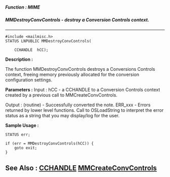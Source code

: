 ##### Function : MIME
##### MMDestroyConvControls - destroy a Conversion Controls context.
---
```
#include <mailmisc.h>
STATUS LNPUBLIC MMDestroyConvControls(

	CCHANDLE  hCC);
```
**Description :**

The function MMDestroyConvControls destroys a Conversions Controls context, 
freeing memory previously allocated for the conversion configuration settings.


**Parameters :**
Input :
hCC  -  a CCHANDLE to a Conversion Controls context created by a previous call to MMCreateConvControls.

Output :
(routine)  -  Successfully converted the note.
	ERR_xxx - Errors returned by lower level functions.  Call to OSLoadString to interpret the error status as a string that you may display/log for the user.




**Sample Usage :**
```
STATUS err;

if (err = MMDestroyConvControls(hCC)) {
	goto exit;
}

```
**See Also :**
[CCHANDLE](/domino-c-api-docs/reference/Data/CCHANDLE)
[MMCreateConvControls](/domino-c-api-docs/reference/Func/MMCreateConvControls)
---
